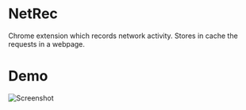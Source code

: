 # NetRec
Chrome extension which records network activity. Stores in cache the requests in a webpage.

# Demo
![Screenshot](NetRecDemo[8-23-17].gif)
